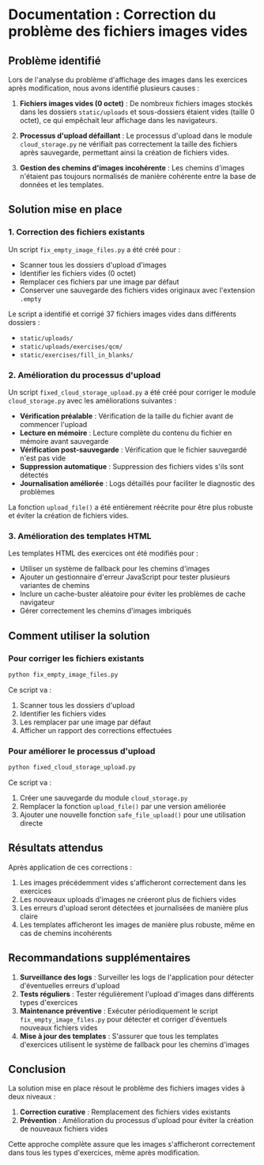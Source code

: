 # Documentation : Correction du problème des fichiers images vides

## Problème identifié

Lors de l'analyse du problème d'affichage des images dans les exercices après modification, nous avons identifié plusieurs causes :

1. **Fichiers images vides (0 octet)** : De nombreux fichiers images stockés dans les dossiers `static/uploads` et sous-dossiers étaient vides (taille 0 octet), ce qui empêchait leur affichage dans les navigateurs.

2. **Processus d'upload défaillant** : Le processus d'upload dans le module `cloud_storage.py` ne vérifiait pas correctement la taille des fichiers après sauvegarde, permettant ainsi la création de fichiers vides.

3. **Gestion des chemins d'images incohérente** : Les chemins d'images n'étaient pas toujours normalisés de manière cohérente entre la base de données et les templates.

## Solution mise en place

### 1. Correction des fichiers existants

Un script `fix_empty_image_files.py` a été créé pour :

- Scanner tous les dossiers d'upload d'images
- Identifier les fichiers vides (0 octet)
- Remplacer ces fichiers par une image par défaut
- Conserver une sauvegarde des fichiers vides originaux avec l'extension `.empty`

Le script a identifié et corrigé 37 fichiers images vides dans différents dossiers :
- `static/uploads/`
- `static/uploads/exercises/qcm/`
- `static/exercises/fill_in_blanks/`

### 2. Amélioration du processus d'upload

Un script `fixed_cloud_storage_upload.py` a été créé pour corriger le module `cloud_storage.py` avec les améliorations suivantes :

- **Vérification préalable** : Vérification de la taille du fichier avant de commencer l'upload
- **Lecture en mémoire** : Lecture complète du contenu du fichier en mémoire avant sauvegarde
- **Vérification post-sauvegarde** : Vérification que le fichier sauvegardé n'est pas vide
- **Suppression automatique** : Suppression des fichiers vides s'ils sont détectés
- **Journalisation améliorée** : Logs détaillés pour faciliter le diagnostic des problèmes

La fonction `upload_file()` a été entièrement réécrite pour être plus robuste et éviter la création de fichiers vides.

### 3. Amélioration des templates HTML

Les templates HTML des exercices ont été modifiés pour :

- Utiliser un système de fallback pour les chemins d'images
- Ajouter un gestionnaire d'erreur JavaScript pour tester plusieurs variantes de chemins
- Inclure un cache-buster aléatoire pour éviter les problèmes de cache navigateur
- Gérer correctement les chemins d'images imbriqués

## Comment utiliser la solution

### Pour corriger les fichiers existants

```bash
python fix_empty_image_files.py
```

Ce script va :
1. Scanner tous les dossiers d'upload
2. Identifier les fichiers vides
3. Les remplacer par une image par défaut
4. Afficher un rapport des corrections effectuées

### Pour améliorer le processus d'upload

```bash
python fixed_cloud_storage_upload.py
```

Ce script va :
1. Créer une sauvegarde du module `cloud_storage.py`
2. Remplacer la fonction `upload_file()` par une version améliorée
3. Ajouter une nouvelle fonction `safe_file_upload()` pour une utilisation directe

## Résultats attendus

Après application de ces corrections :

1. Les images précédemment vides s'afficheront correctement dans les exercices
2. Les nouveaux uploads d'images ne créeront plus de fichiers vides
3. Les erreurs d'upload seront détectées et journalisées de manière plus claire
4. Les templates afficheront les images de manière plus robuste, même en cas de chemins incohérents

## Recommandations supplémentaires

1. **Surveillance des logs** : Surveiller les logs de l'application pour détecter d'éventuelles erreurs d'upload
2. **Tests réguliers** : Tester régulièrement l'upload d'images dans différents types d'exercices
3. **Maintenance préventive** : Exécuter périodiquement le script `fix_empty_image_files.py` pour détecter et corriger d'éventuels nouveaux fichiers vides
4. **Mise à jour des templates** : S'assurer que tous les templates d'exercices utilisent le système de fallback pour les chemins d'images

## Conclusion

La solution mise en place résout le problème des fichiers images vides à deux niveaux :

1. **Correction curative** : Remplacement des fichiers vides existants
2. **Prévention** : Amélioration du processus d'upload pour éviter la création de nouveaux fichiers vides

Cette approche complète assure que les images s'afficheront correctement dans tous les types d'exercices, même après modification.
